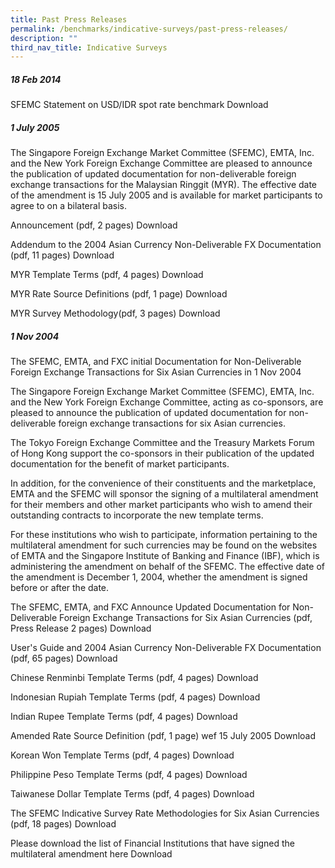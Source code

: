 ```yaml
---
title: Past Press Releases
permalink: /benchmarks/indicative-surveys/past-press-releases/
description: ""
third_nav_title: Indicative Surveys
---
```

##### 18 Feb 2014 #####
SFEMC Statement on USD/IDR spot rate benchmark
Download 

##### 1 July 2005 #####
The Singapore Foreign Exchange Market Committee (SFEMC), EMTA, Inc. and the New York Foreign Exchange Committee are pleased to announce the publication of updated documentation for non-deliverable foreign exchange transactions for the Malaysian Ringgit (MYR). The effective date of the amendment is 15 July 2005 and is available for market participants to agree to on a bilateral basis.

Announcement (pdf, 2 pages)
Download 

Addendum to the 2004 Asian Currency Non-Deliverable FX Documentation (pdf, 11 pages)
Download 

MYR Template Terms (pdf, 4 pages)
Download 

MYR Rate Source Definitions (pdf, 1 page)
Download 

MYR Survey Methodology(pdf, 3 pages)
Download 

##### 1 Nov 2004 #####
The SFEMC, EMTA, and FXC initial Documentation for Non-Deliverable Foreign Exchange Transactions for Six Asian Currencies in 1 Nov 2004

The Singapore Foreign Exchange Market Committee (SFEMC), EMTA, Inc. and the New York Foreign Exchange Committee, acting as co-sponsors, are pleased to announce the publication of updated documentation for non-deliverable foreign exchange transactions for six Asian currencies.

The Tokyo Foreign Exchange Committee and the Treasury Markets Forum of Hong Kong support the co-sponsors in their publication of the updated documentation for the benefit of market participants.

In addition, for the convenience of their constituents and the marketplace, EMTA and the SFEMC will sponsor the signing of a multilateral amendment for their members and other market participants who wish to amend their outstanding contracts to incorporate the new template terms.

For these institutions who wish to participate, information pertaining to the multilateral amendment for such currencies may be found on the websites of EMTA and the Singapore Institute of Banking and Finance (IBF), which is administering the amendment on behalf of the SFEMC. The effective date of the amendment is December 1, 2004, whether the amendment is signed before or after the date.

The SFEMC, EMTA, and FXC Announce Updated Documentation for Non-Deliverable Foreign Exchange Transactions for Six Asian Currencies (pdf, Press Release 2 pages)
Download 

User's Guide and 2004 Asian Currency Non-Deliverable FX Documentation (pdf, 65 pages)
Download 

Chinese Renminbi Template Terms (pdf, 4 pages)
Download 

Indonesian Rupiah Template Terms (pdf, 4 pages)
Download 

Indian Rupee Template Terms (pdf, 4 pages)
Download 

Amended Rate Source Definition (pdf, 1 page) wef 15 July 2005
Download 

Korean Won Template Terms (pdf, 4 pages)
Download 

Philippine Peso Template Terms (pdf, 4 pages)
Download 

Taiwanese Dollar Template Terms (pdf, 4 pages)
Download 

The SFEMC Indicative Survey Rate Methodologies for Six Asian Currencies (pdf, 18 pages)
Download 

Please download the list of Financial Institutions that have signed the multilateral amendment here
Download